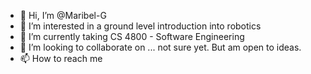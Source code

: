 - 👋 Hi, I’m @Maribel-G
- 👀 I’m interested in a ground level introduction into robotics
- 🌱 I’m currently taking CS 4800 - Software Engineering
- 💞️ I’m looking to collaborate on ... not sure yet. But am open to ideas.
- 📫 How to reach me

<!---
Maribel-G/Maribel-G is a ✨ special ✨ repository because its `README.md` (this file) appears on your GitHub profile.
You can click the Preview link to take a look at your changes.
--->
